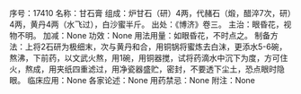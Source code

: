 序号：17410
名称：甘石膏
组成：炉甘石（研）4两，代赭石（煅，醋淬7次，研）4两，黄丹4两（水飞过），白沙蜜半斤。
出处：《博济》卷三。
主治：眼昏花，视物不明。
加减：None
功效：None
用法用量：如眼昏花，不时点之。
制备方法：上将2石研为极细末，次与黄丹和合，用铜锅将蜜炼去白沫，更添水5-6碗，熬沸，下前药，以文武火熬，用1碗，用铜器搅，试将药滴水中沉下为度，方可住火，熬成，用夹纸四重滤过，用净瓷器盛贮，密封，不要透下尘土，恐点眼时隐眼。
临床应用：None
各家论述：None
用药禁忌：None
附注：None
